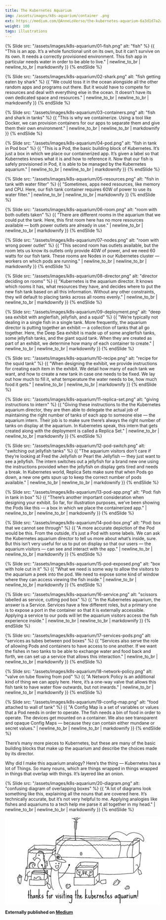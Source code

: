 ```yaml
---
title: The Kubernetes Aquarium
img: /assets/images/k8s-aquarium/container .png
ext: https://medium.com/@AnneLoVerso/the-kubernetes-aquarium-6a3d1d7a2afd
weight: 100
tags: illustrations
---
```


{% Slide src: "/assets/images/k8s-aquarium/01-fish.png" alt: "fish" %} {{
"This is an app.
It’s a whole functional unit on its own, but it can’t survive on its own. It needs a correctly provisioned environment.
This fish app in particular needs water in order to be able to live."
| newline_to_br | newline_to_br | markdownify }} {% endSlide %}

{% Slide src: "/assets/images/k8s-aquarium/02-shark.png" alt: "fish getting eaten by shark" %} {{
"We could toss it in the ocean alongside all the other random apps and programs out there.
But it would have to compete for resources and deal with everything else in the ocean.
It doesn’t have its own dedicated space and resources."
| newline_to_br | newline_to_br | markdownify }} {% endSlide %}

{% Slide src: "/assets/images/k8s-aquarium/03-containers.png" alt: "fish and shark in tanks" %} {{
"This is why we containerize.
Using a tool like Docker, we can provision containers for our apps to separate them and give them their own environment."
| newline_to_br | newline_to_br | markdownify }} {% endSlide %}

{% Slide src: "/assets/images/k8s-aquarium/04-pod.png" alt: "fish in tank in Pod box" %} {{
"This is a Pod, the basic building block of Kubernetes.
It’s just a box in which we place our containerized app. It’s given a label so that Kubernetes knows what it is and how to reference it.
Now that our fish is safely provisioned in Pod, it is able to be managed by the Kubernetes aquarium." 
| newline_to_br | newline_to_br | markdownify }} {% endSlide %}

{% Slide src: "/assets/images/k8s-aquarium/05-resources.png" alt: "fish in tank with water filter" %} {{
"Sometimes, apps need resources, like memory and CPU.
Here, our fish tank container requires 60W of power to use its water filter."
| newline_to_br | newline_to_br | markdownify }} {% endSlide %}

{% Slide src: "/assets/images/k8s-aquarium/06-room.png" alt: "room with both outlets taken" %} {{
"There are different rooms in the aquarium that we could put the tank.
Here, this first room here has no more resources available — both power outlets are already in use."
| newline_to_br | newline_to_br | markdownify }} {% endSlide %}

{% Slide src: "/assets/images/k8s-aquarium/07-nodes.png" alt: "room with wrong power outlet" %} {{
"This second room has outlets available, but the room lets us know its outlets only provide 40W of power, and we need 60 watts for our fish tank.
These rooms are Nodes in our Kubernetes cluster — workers on which pods are running."
| newline_to_br | newline_to_br | markdownify }} {% endSlide %}

{% Slide src: "/assets/images/k8s-aquarium/08-director.png" alt: "director deciding on rooms" %} {{
"Kubernetes is the aquarium director.
 It knows which rooms it has, what resources they have, and decides where to put the new fish tank based on all this information.
 Without any other constraints, they will default to placing tanks across all rooms evenly."
| newline_to_br | newline_to_br | markdownify }} {% endSlide %}

{% Slide src: "/assets/images/k8s-aquarium/09-deployment.png" alt: "deep sea exhibit with anglerfish, jellyfish, and a squid" %} {{
"We’re typically not dealing in a single fish in a single tank. More frequently, the aquarium director is putting together an exhibit — a collection of tanks that all go together.
 Here, the Deep Sea exhibit is made up of some anglerfish tanks, some jellyfish tanks, and the giant squid tank. When they are created as part of an exhibit, we determine how many of each container to create."
| newline_to_br | newline_to_br | markdownify }} {% endSlide %}

{% Slide src: "/assets/images/k8s-aquarium/10-recipe.png" alt: "recipe for the squid tank" %} {{
"When designing the exhibit, we provide instructions for creating each item in the exhibit.
 We detail how many of each tank we want, and how to create a new tank in case one needs to be fixed. We lay out how much to fill it, what temperature the water needs to be, how much food it gets."
| newline_to_br | newline_to_br | markdownify }} {% endSlide %}

{% Slide src: "/assets/images/k8s-aquarium/11-replica-set.png" alt: "giving instructions to intern" %} {{
"Giving these instructions to the the Kubernetes aquarium director, they are then able to delegate the actual job of maintaining the right number of tanks of each app to someone else — the aquarium intern.
 Their job is to make sure there’s always the right number of tanks on display at the aquarium. In Kubernetes speak, this intern that gets created along with the deployment is called a Replica Set."
| newline_to_br | newline_to_br | markdownify }} {% endSlide %}

{% Slide src: "/assets/images/k8s-aquarium/12-pod-switch.png" alt: "switching out jellyfish tanks" %} {{
"The aquarium visitors don’t care if they’re looking at Fred the Jellyfish or Pearl the Jellyfish — they just want to see a jellyfish.
 The intern switches out a jellyfish for a brand new one using the instructions provided when the jellyfish on display gets tired and needs a break.
 In Kubernetes world, Replica Sets make sure that when Pods go down, a new one gets spun up to keep the correct number of pods available."
| newline_to_br | newline_to_br | markdownify }} {% endSlide %}

{% Slide src: "/assets/images/k8s-aquarium/13-pod-app.png" alt: "Pod: fish in tank in box" %} {{
"There’s another important consideration when designing your exhibit.
 So far, for illustration purposes, we’ve been showing the Pods like this — a box in which we place the containerized app."
| newline_to_br | newline_to_br | markdownify }} {% endSlide %}

{% Slide src: "/assets/images/k8s-aquarium/14-pod-box.png" alt: "Pod: box that we cannot see through" %} {{
"A more accurate depiction of the Pod would be this. From the outside, it’s just a Pod with some labels.
 We can ask the Kubernetes aquarium director to tell us more about what’s inside, sure. But this isn’t very useful for us to put on display so that our users — the aquarium visitors — can see and interact with the app."
| newline_to_br | newline_to_br | markdownify }} {% endSlide %}

{% Slide src: "/assets/images/k8s-aquarium/15-pod-exposed.png" alt: "box with hole cut in it" %} {{
"What we need is some way to allow the visitors to the aquarium a peek into the pod.
 We need to expose some kind of window where they can access viewing the fish inside."
| newline_to_br | newline_to_br | markdownify }} {% endSlide %}

{% Slide src: "/assets/images/k8s-aquarium/16-service.png" alt: "scissors labelled as service, cutting pod box" %} {{
"In the Kubernetes aquarium, the answer is a Service. Services have a few different roles, but a primary one is to expose a port in the container so that it is externally accessible.
 Applying a service to our pods will let the aquarium visitors access the fish experience inside."
| newline_to_br | newline_to_br | markdownify }} {% endSlide %}

{% Slide src: "/assets/images/k8s-aquarium/17-services-pods.png" alt: "services as tubes between pod boxes" %} {{
"Services also serve the role of allowing Pods and containers to have access to one another.
 If we want the fishes in two tanks to be able to exchange water and food back and forth, we can set up a service that allows this interaction."
| newline_to_br | newline_to_br | markdownify }} {% endSlide %}

{% Slide src: "/assets/images/k8s-aquarium/18-network-policy.png" alt: "valve on tube flowing from pod" %} {{
"A Network Policy is an additional kind of thing we can apply here.
 Here, it’s a one-way valve that allows this fish tank to have water flow outwards, but not inwards."
| newline_to_br | newline_to_br | markdownify }} {% endSlide %}

{% Slide src: "/assets/images/k8s-aquarium/19-config-map.png" alt: "food attached to wall of tank" %} {{
"A Config Map is a set of variables or values that a Pod needs in order to operate.
 The fish needs a bin of food in order to operate. The devices get mounted on a container.
 We also see transparent and opaque Config Maps — because they can contain either mundane or secret values."
| newline_to_br | newline_to_br | markdownify }} {% endSlide %}

There’s many more pieces to Kubernetes, but these are many of the basic building blocks that make up the aquarium and describe the choices made by its director.

Why did I make this aquarium analogy? Here’s the thing — Kubernetes has a lot of Things. So many nouns, which are things wrapped in things wrapped in things that overlap with things. It’s layered like an onion.

{% Slide src: "/assets/images/k8s-aquarium/20-diagram.png" alt: "confusing diagram of overlapping boxes" %} {{
"A lot of diagrams look something like this, explaining all the nouns that are covered here.
It’s technically accurate, but it’s not very helpful to me. Applying analogies like fishes and aquariums to a tech help me parse it all together in my head."
| newline_to_br | newline_to_br | markdownify }} {% endSlide %}

![many fish tanks and happy aquarium director](/assets/images/k8s-aquarium/21-aquarium.png)

**Externally published on [Medium](https://medium.com/@AnneLoVerso/the-kubernetes-aquarium-6a3d1d7a2afd)**